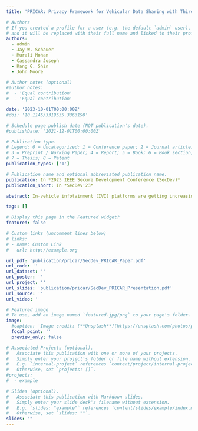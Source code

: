 ```yaml
---
title: 'PRICAR: Privacy Framework for Vehicular Data Sharing with Third Parties'

# Authors
# If you created a profile for a user (e.g. the default `admin` user), write the username (folder name) here
# and it will be replaced with their full name and linked to their profile.
authors:
  - admin
  - Jay W. Schauer
  - Murali Mohan
  - Cassandra Joseph
  - Kang G. Shin
  - John Moore

# Author notes (optional)
#author_notes:
#  - 'Equal contribution'
#  - 'Equal contribution'

date: '2023-10-01T00:00:00Z'
#doi: '10.1145/3319535.3363190'

# Schedule page publish date (NOT publication's date).
#publishDate: '2021-12-01T00:00:00Z'

# Publication type.
# Legend: 0 = Uncategorized; 1 = Conference paper; 2 = Journal article;
# 3 = Preprint / Working Paper; 4 = Report; 5 = Book; 6 = Book section;
# 7 = Thesis; 8 = Patent
publication_types: ['1']

# Publication name and optional abbreviated publication name.
publication: In *2023 IEEE Secure Development Conference (SecDev)*
publication_short: In *SecDev'23*

abstract: In-vehicle infotainment (IVI) platforms are getting increasingly connected. Besides Original Equipment Manufacturer (OEM) apps and services, the next generation of IVI platforms are expected to allow integration of third-party apps, such as usage-based insurance (UBI). Under this anticipated business model, vehicular sensor and event data can be collected and shared with selected third-party apps. However, third-parties can be malicious and have easier access to the driver’s data. Several research projects and commercial products also show the possibility of leaking sensitive private information such as vehicle location via seemingly benign vehicular sensors, which can, in turn, harm the driver’s privacy. Furthermore, increasing privacy regulations worldwide, such as GDPR, make privacy a major issue for the automotive industry. To overcome these problems, we present PRICAR, a framework for privacy-preserving vehicular data collection and sharing with third-parties. It enforces three data privacy goals — minimization, anonymization and sanitization — while focusing on the last one. We describe and evaluate how to sanitize user data before sharing it with a third-party by adapting two well-known techniques from anomaly detection, Change-Point Detection (CPD) and Entropy-Based Detection (EBD).

tags: []

# Display this page in the Featured widget?
featured: false

# Custom links (uncomment lines below)
# links:
# - name: Custom Link
#   url: http://example.org

url_pdf: 'publication/pricar/SecDev_PRICAR_Paper.pdf'
url_code: ''
url_dataset: ''
url_poster: ''
url_project: ''
url_slides: 'publication/pricar/SecDev_PRICAR_Presentation.pdf'
url_source: ''
url_video: ''

# Featured image
# To use, add an image named `featured.jpg/png` to your page's folder.
image:
  #caption: 'Image credit: [**Unsplash**](https://unsplash.com/photos/pLCdAaMFLTE)'
  focal_point: ''
  preview_only: false

# Associated Projects (optional).
#   Associate this publication with one or more of your projects.
#   Simply enter your project's folder or file name without extension.
#   E.g. `internal-project` references `content/project/internal-project/index.md`.
#   Otherwise, set `projects: []`.
#projects:
#  - example

# Slides (optional).
#   Associate this publication with Markdown slides.
#   Simply enter your slide deck's filename without extension.
#   E.g. `slides: "example"` references `content/slides/example/index.md`.
#   Otherwise, set `slides: ""`.
slides: ""
---
```


